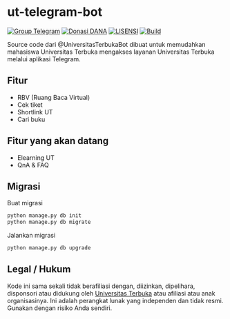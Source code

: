 # ut-telegram-bot

[![Group Telegram](https://img.shields.io/badge/Telegram-Group-blue.svg)](https://t.me/UniversitasTerbuka)
[![Donasi DANA](https://img.shields.io/badge/Donasi-DANA-blue)](https://link.dana.id/qr/1lw2r12r)
[![LISENSI](https://img.shields.io/github/license/hexatester/ut-telegram-bot)](https://github.com/hexatester/ut-telegram-bot/blob/master/LISENSI)
[![Build](https://github.com/hexatester/ut-telegram-bot/workflows/Build/badge.svg)](https://github.com/hexatester/ut-telegram-bot/actions?query=workflow%3ABuild)

Source code dari @UniversitasTerbukaBot dibuat untuk memudahkan mahasiswa Universitas Terbuka mengakses layanan Universitas Terbuka melalui aplikasi Telegram.

## Fitur

- RBV (Ruang Baca Virtual)
- Cek tiket
- Shortlink UT
- Cari buku

## Fitur yang akan datang

- Elearning UT
- QnA & FAQ

## Migrasi

Buat migrasi

```bash
python manage.py db init
python manage.py db migrate
```

Jalankan migrasi

```bash
python manage.py db upgrade
```

## Legal / Hukum

Kode ini sama sekali tidak berafiliasi dengan, diizinkan, dipelihara, disponsori atau didukung oleh [Universitas Terbuka](https://ut.ac.id/) atau afiliasi atau anak organisasinya. Ini adalah perangkat lunak yang independen dan tidak resmi. Gunakan dengan risiko Anda sendiri.
